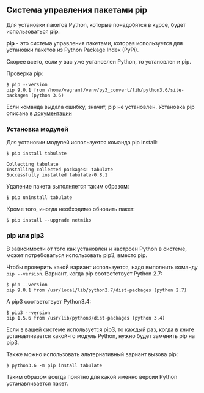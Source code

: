 ## Система управления пакетами pip

Для установки пакетов Python, которые понадобятся в курсе, будет использоваться __pip__.

__pip__ - это система управления пакетами, которая используется для установки пакетов из Python Package Index (PyPi).


Скорее всего, если у вас уже установлен Python, то установлен и pip.

Проверка pip:
```
$ pip --version
pip 9.0.1 from /home/vagrant/venv/py3_convert/lib/python3.6/site-packages (python 3.6)
```

Если команда выдала ошибку, значит, pip не установлен.
Установка pip описана в [документации](https://pip.pypa.io/en/stable/installing/)

### Установка модулей

Для установки модулей используется команда pip install:
```
$ pip install tabulate

Collecting tabulate
Installing collected packages: tabulate
Successfully installed tabulate-0.8.1
```

Удаление пакета выполняется таким образом:
```
$ pip uninstall tabulate
```

Кроме того, иногда необходимо обновить пакет:
```
$ pip install --upgrade netmiko
```

### pip или pip3

В зависимости от того как установлен и настроен Python в системе, может потребоваться использовать pip3, вместо pip.

Чтобы проверить какой вариант используется, надо выполнить команду ```pip --version```.
Вариант, когда pip соответствует Python 2.7:
```
$ pip --version
pip 9.0.1 from /usr/local/lib/python2.7/dist-packages (python 2.7)
```

А pip3 соответствует Python3.4:
```
$ pip3 --version
pip 1.5.6 from /usr/lib/python3/dist-packages (python 3.4)
```

Если в вашей системе используется pip3, то каждый раз, когда в книге устанавливается какой-то модуль Python, нужно будет заменить pip на pip3.

Также можно использовать альтернативный вариант вызова pip:
```
$ python3.6 -m pip install tabulate
```

Таким образом всегда понятно для какой именно версии Python устанавливается пакет.
